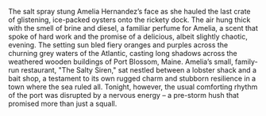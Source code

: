 The salt spray stung Amelia Hernandez’s face as she hauled the last crate of glistening, ice-packed oysters onto the rickety dock.  The air hung thick with the smell of brine and diesel, a familiar perfume for Amelia, a scent that spoke of hard work and the promise of a delicious, albeit slightly chaotic, evening.  The setting sun bled fiery oranges and purples across the churning grey waters of the Atlantic, casting long shadows across the weathered wooden buildings of Port Blossom, Maine.  Amelia’s small, family-run restaurant, "The Salty Siren," sat nestled between a lobster shack and a bait shop, a testament to its own rugged charm and stubborn resilience in a town where the sea ruled all.  Tonight, however, the usual comforting rhythm of the port was disrupted by a nervous energy – a pre-storm hush that promised more than just a squall.
